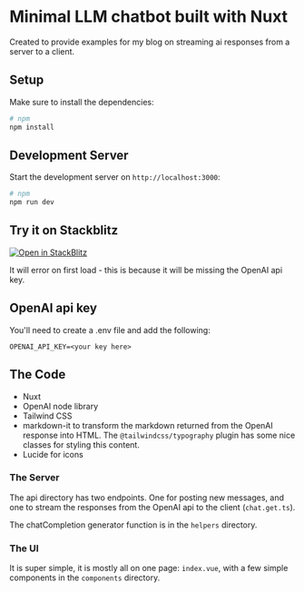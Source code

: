 # Minimal LLM chatbot built with Nuxt

Created to provide examples for my blog on streaming ai responses from a server to a client.

## Setup

Make sure to install the dependencies:

```bash
# npm
npm install
```

## Development Server

Start the development server on `http://localhost:3000`:

```bash
# npm
npm run dev
```

## Try it on Stackblitz

[![Open in StackBlitz](https://developer.stackblitz.com/img/open_in_stackblitz.svg)](https://stackblitz.com/github/AdamDCosta/chat-streaming-example)

It will error on first load - this is because it will be missing the OpenAI api key.

## OpenAI api key

You'll need to create a .env file and add the following:

```
OPENAI_API_KEY=<your key here>
```

## The Code

- Nuxt
- OpenAI node library
- Tailwind CSS
- markdown-it to transform the markdown returned from the OpenAI response into HTML. The `@tailwindcss/typography` plugin has some nice classes for styling this content.
- Lucide for icons

### The Server

The api directory has two endpoints. One for posting new messages, and one to stream the responses from the OpenAI api to the client (`chat.get.ts`).

The chatCompletion generator function is in the `helpers` directory.

### The UI

It is super simple, it is mostly all on one page: `index.vue`, with a few simple components in the `components` directory. 